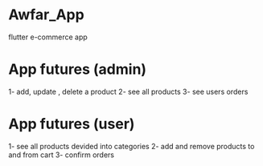# Awfar_App
 flutter e-commerce app
 
# App futures (admin) 
1- add, update , delete a product
2- see all products
3- see users orders

# App futures (user)
1- see all products devided into categories
2- add and remove products to and from cart 
3- confirm orders
